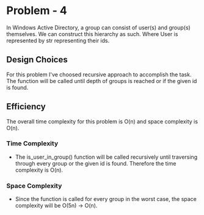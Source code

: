 # Problem - 4

In Windows Active Directory, a group can consist of user(s) and group(s) themselves. We can construct this hierarchy as such. Where User is represented by str representing their ids.

## Design Choices

For this problem I've choosed recursive approach to accomplish the task. The function will be called until depth of groups is reached or if the given id is found.

## Efficiency

The overall time complexity for this problem is O(n) and space complexity is O(n).

### Time Complexity

* The is_user_in_group() function will be called recursively until traversing through every group or the given id is found. Therefore the time complexity is O(n).
	
### Space Complexity

* Since the function is called for every group in the worst case, the space complexity will be O(5n) -> O(n).